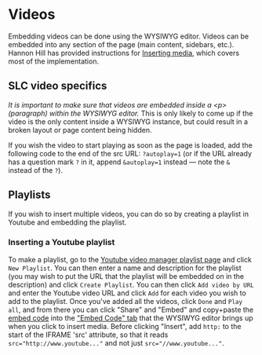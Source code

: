 # Videos

Embedding videos can be done using the WYSIWYG editor.
Videos can be embedded into any section of the page (main content, sidebars, etc.).
Hannon Hill has provided instructions for [Inserting media](http://www.hannonhill.com/kb/WYSIWYG/index.html#inserting-media), which covers most of the implementation.

## SLC video specifics

_It is important to make sure that videos are embedded inside a &lt;p&gt; (paragraph) within the WYSIWYG editor._
This is only likely to come up if the video is the only content inside a WYSIWYG instance, but could result in a broken layout or page content being hidden.

If you wish the video to start playing as soon as the page is loaded, add the following code to the end of the src URL: `?autoplay=1` (or if the URL already has a question mark `?` in it, append `&autoplay=1` instead — note the `&` instead of the `?`).

## Playlists

If you wish to insert multiple videos, you can do so by creating a playlist in Youtube and embedding the playlist.

### Inserting a Youtube playlist

To make a playlist, go to the [Youtube video manager playlist page](http://www.youtube.com/view_all_playlists) and click `New Playlist`.
You can then enter a name and description for the playlist (you may wish to put the URL that the playlist will be embedded on in the description) and click `Create Playlist`.
You can then click `Add video by URL` and enter the Youtube video URL and click `Add` for each video you wish to add to the playlist.
Once you've added all the videos, click `Done` and `Play all`, and from there you can click "Share" and "Embed" and copy+paste the [embed code](http://d.pr/i/wb93) into the ["Embed Code" tab](http://d.pr/i/3O1P) that the WYSIWYG editor brings up when you click to insert media.
Before clicking "Insert", add `http:` to the start of the IFRAME 'src' attribute, so that it reads `src="http://www.youtube..."` and not just `src="//www.youtube..."`.
